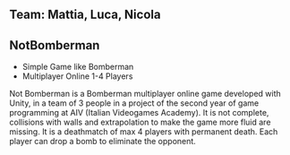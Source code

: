 ## Team: Mattia, Luca, Nicola

## NotBomberman

* Simple Game like Bomberman
* Multiplayer Online 1-4 Players

Not Bomberman is a Bomberman multiplayer online game developed with Unity, in a team of 3 people in a project of the second year of game programming at AIV (Italian Videogames Academy).
It is not complete, collisions with walls and extrapolation to make the game more fluid are missing.
It is a deathmatch of max 4 players with permanent death. Each player can drop a bomb to eliminate the opponent.

